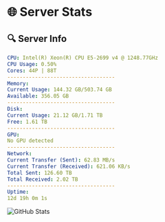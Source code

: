 # 🌐 Server Stats
## 🔍 Server Info
```yaml
CPU: Intel(R) Xeon(R) CPU E5-2699 v4 @ 1248.77GHz
CPU Usage: 0.50%
Cores: 44P | 88T
-----------------------------------
Memory:
Current Usage: 144.32 GB/503.74 GB
Available: 356.05 GB
-----------------------------------
Disk:
Current Usage: 21.12 GB/1.71 TB
Free: 1.61 TB
-----------------------------------
GPU:
No GPU detected
-----------------------------------
Network:
Current Transfer (Sent): 62.83 MB/s
Current Transfer (Received): 621.06 KB/s
Total Sent: 126.60 TB
Total Received: 2.02 TB
-----------------------------------
Uptime:
12d 19h 0m 1s
```
![GitHub Stats](https://img.shields.io/badge/Updated-2025-02-20_17:43:19-blue)